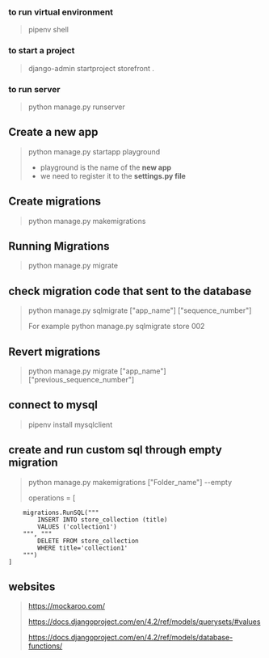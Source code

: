 ### to run virtual environment

> pipenv shell

<!-- ### to run a command inside virtual environment

> pipenv run -->

### to start a project

> django-admin startproject storefront .

### to run server

> python manage.py runserver

## Create a new app

> python manage.py startapp playground
>
> - playground is the name of the **new app**
> - we need to register it to the **settings.py file**

## Create migrations

> python manage.py makemigrations

## Running Migrations

> python manage.py migrate

## check migration code that sent to the database

> python manage.py sqlmigrate ["app_name"] ["sequence_number"]
>
> For example python manage.py sqlmigrate store 002

## Revert migrations

> python manage.py migrate ["app_name"] ["previous_sequence_number"]

## connect to mysql

> pipenv install mysqlclient

## create and run custom sql through empty migration

> python manage.py makemigrations ["Folder_name"] --empty
>
> operations = [

        migrations.RunSQL("""
            INSERT INTO store_collection (title)
            VALUES ('collection1')
        """, """
            DELETE FROM store_collection
            WHERE title='collection1'
        """)
    ]

>

## websites

> https://mockaroo.com/
>
> https://docs.djangoproject.com/en/4.2/ref/models/querysets/#values
>
> https://docs.djangoproject.com/en/4.2/ref/models/database-functions/
